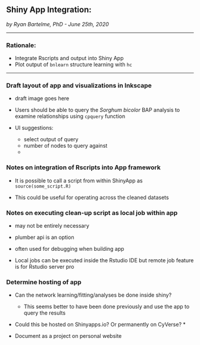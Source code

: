 ## Shiny App Integration:
*by Ryan Bartelme, PhD - June 25th, 2020*

---

### Rationale:

* Integrate Rscripts and output into Shiny App
* Plot output of `bnlearn` structure learning with `hc`

---

### Draft layout of app and visualizations in Inkscape

* draft image goes here

* Users should be able to query the *Sorghum bicolor* BAP analysis to examine relationships using `cpquery` function

* UI suggestions:
  * select output of query
  * number of nodes to query against
  *

### Notes on integration of Rscripts into App framework

* It is possible to call a script from within ShinyApp as `source(some_script.R)`

* This could be useful for operating across the cleaned datasets

###  Notes on executing clean-up script as local job within app

* may not be entirely necessary

* plumber api is an option

* often used for debugging when building app

* Local jobs can be executed inside the Rstudio IDE but remote job feature is for Rstudio server pro

###  Determine hosting of app

* Can the network learning/fitting/analyses be done inside shiny?
  * This seems better to have been done previously and use the app to query the results

* Could this be hosted on Shinyapps.io? Or permanently on CyVerse?
  *

* Document as a project on personal website
